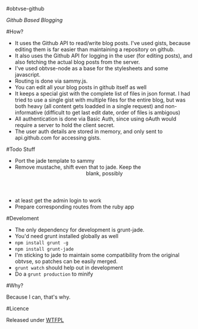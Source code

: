 #obtvse-github

_Github Based Blogging_

#How?
- It uses the Github API to read/write blog posts. I've used gists, because editing them is far easier than maintaining a repository on github. 
- It also uses the Github API for logging in the user (for editing posts), and also fetching the actual blog posts from the server. 
- I've used obtvse-node as a base for the stylesheets and some javascript. 
- Routing is done via sammy.js.
- You can edit all your blog posts in github itself as well
- It keeps a special gist with the complete list of files in json format. I had tried to use a single gist with multiple files for the entire blog, but was both heavy (all content gets loadded in a single request) and non-informative (difficult to get last edit date, order of files is ambigous)
- All authentication is done via Basic Auth, since using oAuth would require a server to hold the client secret. 
- The user auth details are stored in memory, and only sent to api.github.com for accessing gists.

#Todo Stuff
- Port the jade template to sammy
- Remove mustache, shift even that to jade. Keep the <header> blank, possibly
- at least get the admin login to work
- Prepare corresponding routes from the ruby app

#Develoment
- The only dependency for development is grunt-jade.
- You'd need grunt installed globally as well
- `npm install grunt -g`
- `npm install grunt-jade`
- I'm sticking to jade to maintain some compatibility from the original obtvse, so patches can be easily merged.
- `grunt watch` should help out in development
- Do a `grunt production` to minify

#Why?

Because I can, that's why.

#Licence

Released under [WTFPL](http://sam.zoy.org/wtfpl/)
